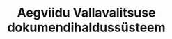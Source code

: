 ---
schema: default
title: Aegviidu Vallavalitsuse dokumendihaldussüsteem
notes: Aegviidu Vallavalitsuse dokumendihaldussüsteem
department: ''
category:
  - Open governance
resources:
  - name: Aegviidu Vallavalitsuse DHS
    url: 'http://avalik.amphora.ee/aegviiduvv/index.aspx?org=363&unit=-1'
    format: aspx
license: 'http://creativecommons.org/licenses/by/3.0/'
date_issued: 26/03/2015
date_modified: 26/03/2015
organization: Aegviidu Vallavalitsus
maintainer_name: Lilja Piibeleht-Tarassov
maintainer_email: lilja@aegviidu.ee
maintainer_phone: '6051770'
legacy_url: 'https://opendata.riik.ee/en/dataset/aegviiduvallavalitsus'
---